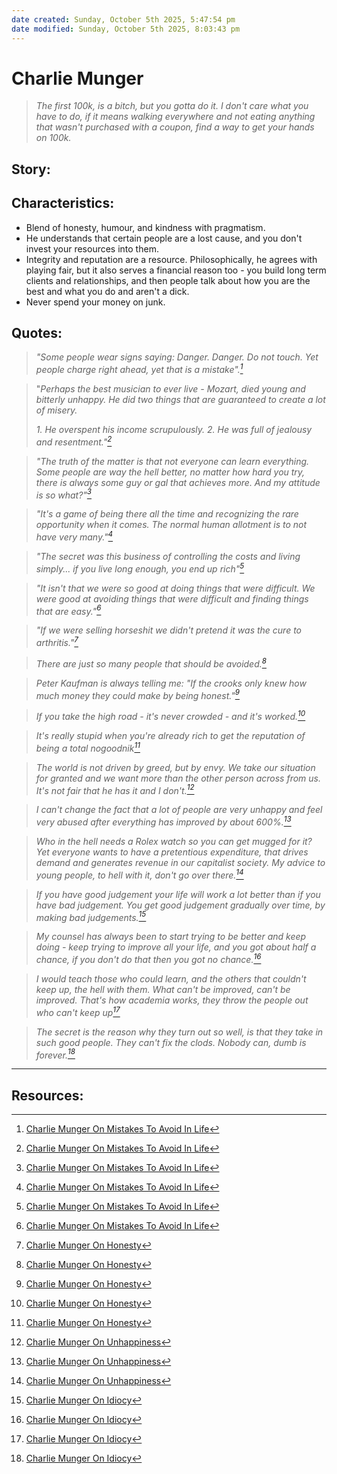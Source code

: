 ```yaml
---
date created: Sunday, October 5th 2025, 5:47:54 pm
date modified: Sunday, October 5th 2025, 8:03:43 pm
---
```


# Charlie Munger

> *The first 100k, is a bitch, but you gotta do it. I don't care what you have to do, if it means walking everywhere and not eating anything that wasn't purchased with a coupon, find a way to get your hands on 100k.*

## Story:
## Characteristics:

- Blend of honesty, humour, and kindness with pragmatism.
- He understands that certain people are a lost cause, and you don't invest your resources into them.
- Integrity and reputation are a resource. Philosophically, he agrees with playing fair, but it also serves a financial reason too - you build long term clients and relationships, and then people talk about how you are the best and what you do and aren't a dick.
- Never spend your money on junk.
## Quotes:

> *"Some people wear signs saying: Danger. Danger. Do not touch. Yet people charge right ahead, yet that is a mistake".[^1]*

> "*Perhaps the best musician to ever live - Mozart, died young and bitterly unhappy. He did two things that are guaranteed to create a lot of misery.*
> 
> *1. He overspent his income scrupulously.*
> *2. He was full of jealousy and resentment."[^1]*

> *"The truth of the matter is that not everyone can learn everything. Some people are way the hell better, no matter how hard you try, there is always some guy or gal that achieves more. And my attitude is so what?"[^1]*

> *"It's a game of being there all the time and recognizing the rare opportunity when it comes. The normal human allotment is to not have very many."[^1]*

> *"The secret was this business of controlling the costs and living simply... if you live long enough, you end up rich"[^1]*

> *"It isn't that we were so good at doing things that were difficult. We were good at avoiding things that were difficult and finding things that are easy."[^1]*

> *"If we were selling horseshit we didn't pretend it was the cure to arthritis."[^2]*

> *There are just so many people that should be avoided.[^2]*

> *Peter Kaufman is always telling me: "If the crooks only knew how much money they could make by being honest."[^2]*

> *If you take the high road - it's never crowded - and it's worked.[^2]*

> *It's really stupid when you're already rich to get the reputation of being a total nogoodnik[^2]*

> *The world is not driven by greed, but by envy. We take our situation for granted and we want more than the other person across from us. It's not fair that he has it and I don't.[^3]*

> *I can't change the fact that a lot of people are very unhappy and feel very abused after everything has improved by about 600%.[^3]*

> *Who in the hell needs a Rolex watch so you can get mugged for it? Yet everyone wants to have a pretentious expenditure, that drives demand and generates revenue in our capitalist society. My advice to young people, to hell with it, don't go over there.[^3]*

> *If you have good judgement your life will work a lot better than if you have bad judgement. You get good judgement gradually over time, by making bad judgements.[^4]*

> *My counsel has always been to start trying to be better and keep doing - keep trying to improve all your life, and you got about half a chance, if you don't do that then you got no chance.[^4]*

> *I would teach those who could learn, and the others that couldn't keep up, the hell with them. What can't be improved, can't be improved. That's how academia works, they throw the people out who can't keep up[^4]*

> *The secret is the reason why they turn out so well, is that they take in such good people. They can't fix the clods. Nobody can, dumb is forever.[^4]*


***
## Resources:
[^1]: [Charlie Munger On Mistakes To Avoid In Life](https://www.youtube.com/watch?v=Pqftm3o5RdQ)
[^2]: [Charlie Munger On Honesty](https://www.youtube.com/watch?v=TgH-6301UpQ)
[^3]: [Charlie Munger On Unhappiness](https://www.youtube.com/watch?v=u5TI8mPImPk)
[^4]: [Charlie Munger On Idiocy](https://www.youtube.com/watch?v=M0tC9Mrpbd4)
